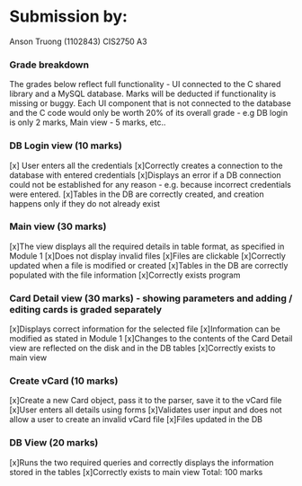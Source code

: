 # Submission by:
 Anson Truong (1102843)
 CIS2750 A3

### Grade breakdown
The grades below reflect full functionality - UI connected to the C shared library and a MySQL database.
Marks will be deducted if functionality is missing or buggy.
Each UI component that is not connected to the database and the C code would only be worth 20% of
its overall grade - e.g DB login is only 2 marks, Main view - 5 marks, etc..

### DB Login view (10 marks)
[x] User enters all the credentials
[x]Correctly creates a connection to the database with entered credentials
[x]Displays an error if a DB connection could not be established for any reason - e.g. because incorrect
credentials were entered.
[x]Tables in the DB are correctly created, and creation happens only if they do not already exist

### Main view (30 marks)
[x]The view displays all the required details in table format, as specified in Module 1
[x]Does not display invalid files
[x]Files are clickable
[x]Correctly updated when a file is modified or created
[x]Tables in the DB are correctly populated with the file information
[x]Correctly exists program

### Card Detail view (30 marks) - showing parameters and adding / editing cards is graded separately
[x]Displays correct information for the selected file
[x]Information can be modified as stated in Module 1
[x]Changes to the contents of the Card Detail view are reflected on the disk and in the DB tables
[x]Correctly exists to main view

### Create vCard (10 marks)
[x]Create a new Card object, pass it to the parser, save it to the vCard file
[x]User enters all details using forms
[x]Validates user input and does not allow a user to create an invalid vCard file
[x]Files updated in the DB

### DB View (20 marks)
[x]Runs the two required queries and correctly displays the information stored in the tables
[x]Correctly exists to main view
Total: 100 marks